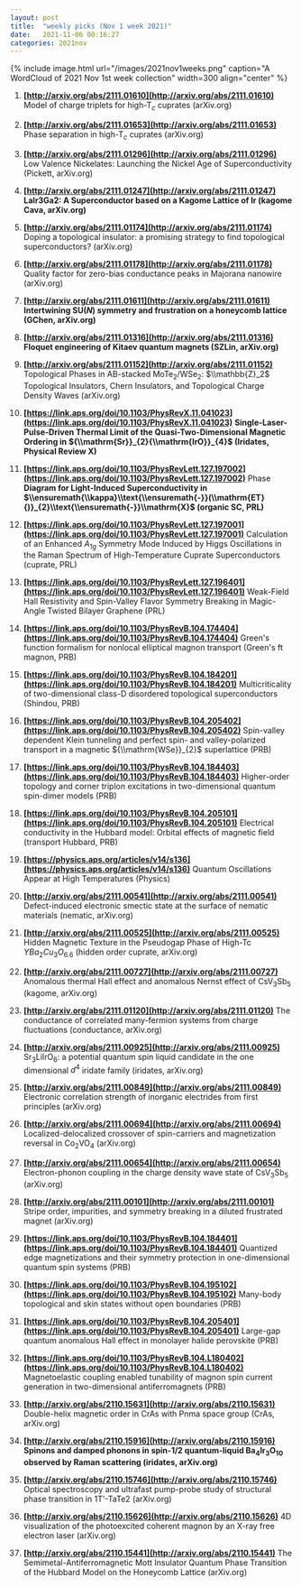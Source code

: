 ```yaml
---
layout: post
title:  "weekly picks (Nov 1 week 2021)"
date:   2021-11-06 00:16:27
categories: 2021nov
---
```


{% include image.html url="/images/2021nov1weeks.png" caption="A WordCloud of 2021 Nov 1st week collection" width=300 align="center" %}


1. **[http://arxiv.org/abs/2111.01610](http://arxiv.org/abs/2111.01610)** Model of charge triplets for high-T$_c$ cuprates (arXiv.org)

1. **[http://arxiv.org/abs/2111.01653](http://arxiv.org/abs/2111.01653)** Phase separation in high-T$_c$ cuprates (arXiv.org)

1. **[http://arxiv.org/abs/2111.01296](http://arxiv.org/abs/2111.01296)** Low Valence Nickelates: Launching the Nickel Age of Superconductivity (Pickett, arXiv.org)

1. **[http://arxiv.org/abs/2111.01247](http://arxiv.org/abs/2111.01247)** **LaIr3Ga2: A Superconductor based on a Kagome Lattice of Ir (kagome Cava, arXiv.org)**

1. **[http://arxiv.org/abs/2111.01174](http://arxiv.org/abs/2111.01174)** Doping a topological insulator: a promising strategy to find topological superconductors? (arXiv.org)

1. **[http://arxiv.org/abs/2111.01178](http://arxiv.org/abs/2111.01178)** Quality factor for zero-bias conductance peaks in Majorana nanowire (arXiv.org)

1. **[http://arxiv.org/abs/2111.01611](http://arxiv.org/abs/2111.01611)** **Intertwining SU($N$) symmetry and frustration on a honeycomb lattice (GChen, arXiv.org)**

1. **[http://arxiv.org/abs/2111.01316](http://arxiv.org/abs/2111.01316)** **Floquet engineering of Kitaev quantum magnets (SZLin, arXiv.org)**

1. **[http://arxiv.org/abs/2111.01152](http://arxiv.org/abs/2111.01152)** Topological Phases in AB-stacked MoTe$_2$/WSe$_2$: $\\mathbb{Z}_2$ Topological Insulators, Chern Insulators, and Topological Charge Density Waves (arXiv.org)



1. **[https://link.aps.org/doi/10.1103/PhysRevX.11.041023](https://link.aps.org/doi/10.1103/PhysRevX.11.041023)** **Single-Laser-Pulse-Driven Thermal Limit of the Quasi-Two-Dimensional Magnetic Ordering in ${\\mathrm{Sr}}_{2}{\\mathrm{IrO}}_{4}$ (Iridates, Physical Review X)**

1. **[https://link.aps.org/doi/10.1103/PhysRevLett.127.197002](https://link.aps.org/doi/10.1103/PhysRevLett.127.197002)** Phase **Diagram for Light-Induced Superconductivity in $\\ensuremath{\\kappa}\\text{\\ensuremath{-}}(\\mathrm{ET}{)}_{2}\\text{\\ensuremath{-}}\\mathrm{X}$ (organic SC, PRL)**

1. **[https://link.aps.org/doi/10.1103/PhysRevLett.127.197001](https://link.aps.org/doi/10.1103/PhysRevLett.127.197001)** Calculation of an Enhanced ${A}_{1g}$ Symmetry Mode Induced by Higgs Oscillations in the Raman Spectrum of High-Temperature Cuprate Superconductors (cuprate, PRL)

1. **[https://link.aps.org/doi/10.1103/PhysRevLett.127.196401](https://link.aps.org/doi/10.1103/PhysRevLett.127.196401)** Weak-Field Hall Resistivity and Spin-Valley Flavor Symmetry Breaking in Magic-Angle Twisted Bilayer Graphene (PRL)

1. **[https://link.aps.org/doi/10.1103/PhysRevB.104.174404](https://link.aps.org/doi/10.1103/PhysRevB.104.174404)** Green's function formalism for nonlocal elliptical magnon transport (Green's ft magnon, PRB)

1. **[https://link.aps.org/doi/10.1103/PhysRevB.104.184201](https://link.aps.org/doi/10.1103/PhysRevB.104.184201)** Multicriticality of two-dimensional class-D disordered topological superconductors (Shindou, PRB)

1. **[https://link.aps.org/doi/10.1103/PhysRevB.104.205402](https://link.aps.org/doi/10.1103/PhysRevB.104.205402)** Spin-valley dependent Klein tunneling and perfect spin- and valley-polarized transport in a magnetic ${\\mathrm{WSe}}_{2}$ superlattice (PRB)

1. **[https://link.aps.org/doi/10.1103/PhysRevB.104.184403](https://link.aps.org/doi/10.1103/PhysRevB.104.184403)** Higher-order topology and corner triplon excitations in two-dimensional quantum spin-dimer models (PRB)

1. **[https://link.aps.org/doi/10.1103/PhysRevB.104.205101](https://link.aps.org/doi/10.1103/PhysRevB.104.205101)** Electrical conductivity in the Hubbard model: Orbital effects of magnetic field (transport Hubbard, PRB)

1. **[https://physics.aps.org/articles/v14/s136](https://physics.aps.org/articles/v14/s136)** Quantum Oscillations Appear at High Temperatures (Physics)




1. **[http://arxiv.org/abs/2111.00541](http://arxiv.org/abs/2111.00541)** Defect-induced electronic smectic state at the surface of nematic materials (nematic, arXiv.org)

1. **[http://arxiv.org/abs/2111.00525](http://arxiv.org/abs/2111.00525)** Hidden Magnetic Texture in the Pseudogap Phase of High-Tc $YBa_{2}Cu_{3}O_{6.6}$ (hidden order cuprate, arXiv.org)

1. **[http://arxiv.org/abs/2111.00727](http://arxiv.org/abs/2111.00727)** Anomalous thermal Hall effect and anomalous Nernst effect of CsV$_{3}$Sb$_{5}$ (kagome, arXiv.org)

1. **[http://arxiv.org/abs/2111.01120](http://arxiv.org/abs/2111.01120)** The conductance of correlated many-fermion systems from charge fluctuations (conductance, arXiv.org)

1. **[http://arxiv.org/abs/2111.00925](http://arxiv.org/abs/2111.00925)** Sr$_3$LiIrO$_6$: a potential quantum spin liquid candidate in the one dimensional $d^4$ iridate family (iridates, arXiv.org)

1. **[http://arxiv.org/abs/2111.00849](http://arxiv.org/abs/2111.00849)** Electronic correlation strength of inorganic electrides from first principles (arXiv.org)

1. **[http://arxiv.org/abs/2111.00694](http://arxiv.org/abs/2111.00694)** Localized-delocalized crossover of spin-carriers and magnetization reversal in Co$_{2}$VO$_{4}$ (arXiv.org)

1. **[http://arxiv.org/abs/2111.00654](http://arxiv.org/abs/2111.00654)** Electron-phonon coupling in the charge density wave state of CsV$_3$Sb$_5$ (arXiv.org)

1. **[http://arxiv.org/abs/2111.00101](http://arxiv.org/abs/2111.00101)** Stripe order, impurities, and symmetry breaking in a diluted frustrated magnet (arXiv.org)




1. **[https://link.aps.org/doi/10.1103/PhysRevB.104.184401](https://link.aps.org/doi/10.1103/PhysRevB.104.184401)** Quantized edge magnetizations and their symmetry protection in one-dimensional quantum spin systems (PRB)

1. **[https://link.aps.org/doi/10.1103/PhysRevB.104.195102](https://link.aps.org/doi/10.1103/PhysRevB.104.195102)** Many-body topological and skin states without open boundaries (PRB)

1. **[https://link.aps.org/doi/10.1103/PhysRevB.104.205401](https://link.aps.org/doi/10.1103/PhysRevB.104.205401)** Large-gap quantum anomalous Hall effect in monolayer halide perovskite (PRB)

1. **[https://link.aps.org/doi/10.1103/PhysRevB.104.L180402](https://link.aps.org/doi/10.1103/PhysRevB.104.L180402)** Magnetoelastic coupling enabled tunability of magnon spin current generation in two-dimensional antiferromagnets (PRB)



1. **[http://arxiv.org/abs/2110.15631](http://arxiv.org/abs/2110.15631)** Double-helix magnetic order in CrAs with Pnma space group (CrAs, arXiv.org)

1. **[http://arxiv.org/abs/2110.15916](http://arxiv.org/abs/2110.15916)** **Spinons and damped phonons in spin-1/2 quantum-liquid Ba$_{4}$Ir${}_3$O${}_{10}$ observed by Raman scattering (iridates, arXiv.org)**

1. **[http://arxiv.org/abs/2110.15746](http://arxiv.org/abs/2110.15746)** Optical spectroscopy and ultrafast pump-probe study of structural phase transition in 1T'-TaTe2 (arXiv.org)

1. **[http://arxiv.org/abs/2110.15626](http://arxiv.org/abs/2110.15626)** 4D visualization of the photoexcited coherent magnon by an X-ray free electron laser (arXiv.org)

1. **[http://arxiv.org/abs/2110.15441](http://arxiv.org/abs/2110.15441)** The Semimetal-Antiferromagnetic Mott Insulator Quantum Phase Transition of the Hubbard Model on the Honeycomb Lattice (arXiv.org)
